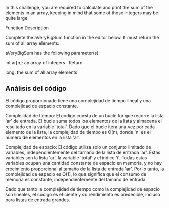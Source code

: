 In this challenge, you are required to calculate and print the sum of the elements in an array, keeping in mind that some of those integers may be quite large.

Function Description

Complete the aVeryBigSum function in the editor below. It must return the sum of all array elements.

aVeryBigSum has the following parameter(s):

int ar[n]: an array of integers .
Return

long: the sum of all array elements

## Análisis del código

El código proporcionado tiene una complejidad de tiempo lineal y una complejidad de espacio constante.

Complejidad de tiempo:
El código consta de un bucle for que recorre la lista 'ar' de entrada. El bucle suma todos los elementos de la lista y almacena el resultado en la variable 'total'. Dado que el bucle itera una vez por cada elemento de la lista, la complejidad de tiempo es O(n), donde 'n' es el número de elementos en la lista 'ar'.

Complejidad de espacio:
El código utiliza solo un conjunto limitado de variables, independientemente del tamaño de la lista de entrada 'ar'. Estas variables son la lista 'ar', la variable 'total' y el índice 'i'. Todas estas variables ocupan una cantidad constante de espacio en memoria, y no hay crecimiento proporcional al tamaño de la lista de entrada 'ar'. Por lo tanto, la complejidad de espacio es O(1), lo que significa que el consumo de memoria es constante, independientemente del tamaño de entrada.

Dado que tanto la complejidad de tiempo como la complejidad de espacio son lineales, el código es eficiente y su rendimiento es predecible, incluso para listas de entrada grandes.